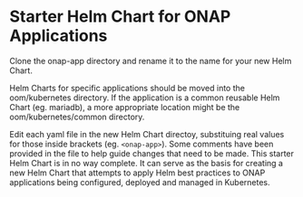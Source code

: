 # Starter Helm Chart for ONAP Applications

Clone the onap-app directory and rename it to the name for your new Helm Chart.

Helm Charts for specific applications should be moved into the oom/kubernetes
directory. If the application is a common reusable Helm Chart (eg. mariadb), a
more appropriate location might be the oom/kubernetes/common directory.

Edit each yaml file in the new Helm Chart directoy, substituing real values
for those inside brackets (eg. `<onap-app>`). Some comments have been provided in
the file to help guide changes that need to be made. This starter Helm Chart is
in no way complete. It can serve as the basis for creating a new Helm Chart that
attempts to apply Helm best practices to ONAP applications being configured,
deployed and managed in Kubernetes.
